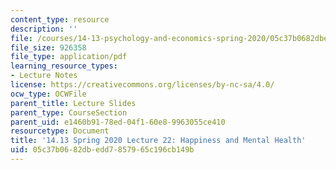 ```yaml
---
content_type: resource
description: ''
file: /courses/14-13-psychology-and-economics-spring-2020/05c37b0682dbedd7857965c196cb149b_MIT14_13S20_lec22.pdf
file_size: 926358
file_type: application/pdf
learning_resource_types:
- Lecture Notes
license: https://creativecommons.org/licenses/by-nc-sa/4.0/
ocw_type: OCWFile
parent_title: Lecture Slides
parent_type: CourseSection
parent_uid: e1460b91-78ed-04f1-60e8-9963055ce410
resourcetype: Document
title: '14.13 Spring 2020 Lecture 22: Happiness and Mental Health'
uid: 05c37b06-82db-edd7-8579-65c196cb149b
---
```

